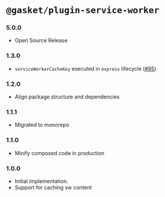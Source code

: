 # `@gasket/plugin-service-worker`

### 5.0.0

- Open Source Release

### 1.3.0

- `serviceWorkerCacheKey` executed in `express` lifecycle ([#95])

### 1.2.0

- Align package structure and dependencies

### 1.1.1

- Migrated to monorepo

### 1.1.0

- Minify composed code in production

### 1.0.0

- Initial implementation.
- Support for caching sw content

[#95]:https://github.com/godaddy/gasket/pull/95
